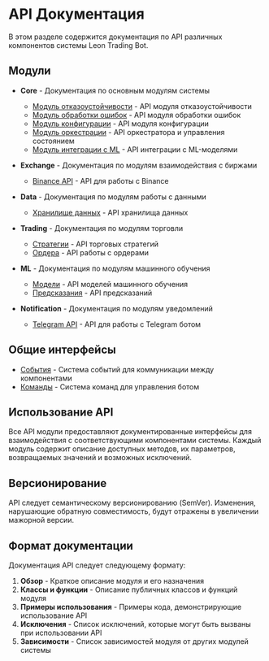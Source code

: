 # API Документация

В этом разделе содержится документация по API различных компонентов системы Leon Trading Bot.

## Модули

- **Core** - Документация по основным модулям системы
  - [Модуль отказоустойчивости](core/resilience.md) - API модуля отказоустойчивости
  - [Модуль обработки ошибок](core/exceptions.md) - API модуля обработки ошибок
  - [Модуль конфигурации](core/config.md) - API модуля конфигурации
  - [Модуль оркестрации](core/orchestrator.md) - API оркестратора и управления состоянием
  - [Модуль интеграции с ML](core/ml_integration.md) - API интеграции с ML-моделями

- **Exchange** - Документация по модулям взаимодействия с биржами
  - [Binance API](exchange/binance.md) - API для работы с Binance

- **Data** - Документация по модулям работы с данными
  - [Хранилище данных](data/storage.md) - API хранилища данных

- **Trading** - Документация по модулям торговли
  - [Стратегии](trading/strategies.md) - API торговых стратегий
  - [Ордера](trading/orders.md) - API работы с ордерами

- **ML** - Документация по модулям машинного обучения
  - [Модели](ml/models.md) - API моделей машинного обучения
  - [Предсказания](ml/predictions.md) - API предсказаний

- **Notification** - Документация по модулям уведомлений
  - [Telegram API](notification/telegram.md) - API для работы с Telegram ботом

## Общие интерфейсы

- [События](common/events.md) - Система событий для коммуникации между компонентами
- [Команды](common/commands.md) - Система команд для управления ботом

## Использование API

Все API модули предоставляют документированные интерфейсы для взаимодействия с соответствующими компонентами системы. Каждый модуль содержит описание доступных методов, их параметров, возвращаемых значений и возможных исключений.

## Версионирование

API следует семантическому версионированию (SemVer). Изменения, нарушающие обратную совместимость, будут отражены в увеличении мажорной версии.

## Формат документации

Документация API следует следующему формату:

1. **Обзор** - Краткое описание модуля и его назначения
2. **Классы и функции** - Описание публичных классов и функций модуля
3. **Примеры использования** - Примеры кода, демонстрирующие использование API
4. **Исключения** - Список исключений, которые могут быть вызваны при использовании API
5. **Зависимости** - Список зависимостей модуля от других модулей системы 